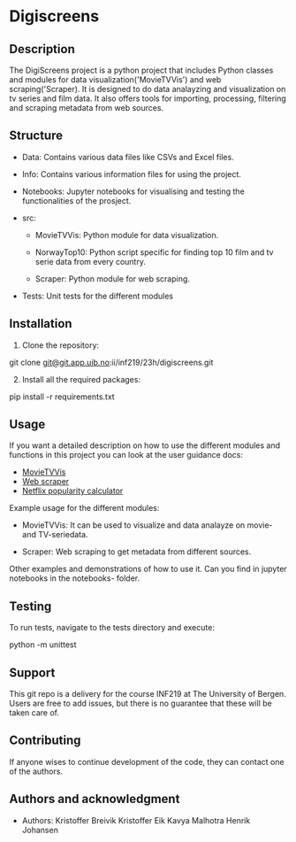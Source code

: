 # Digiscreens

## Description
The DigiScreens project is a python project that includes Python classes and modules for data visualization('MovieTVVis') and web scraping('Scraper). It is designed to do data analayzing and visualization on tv series and film data. It also offers tools for importing, processing, filtering and scraping metadata from web sources.

## Structure
* Data: Contains various data files like CSVs and Excel files.

* Info: Contains various information files for using the project.

* Notebooks: Jupyter notebooks for visualising and testing the functionalities of the prosject.

* src:
    * MovieTVVis: Python module for data visualization.
    
    * NorwayTop10: Python script specific for finding top 10 film and tv serie data from every country.

    * Scraper: Python module for web scraping.

* Tests: Unit tests for the different modules

## Installation
1. Clone the repository:

git clone git@git.app.uib.no:ii/inf219/23h/digiscreens.git

2. Install all the required packages:

pip install -r requirements.txt

## Usage

If you want a detailed description on how to use the different modules and functions in this project you can look at the user guidance docs:

* [MovieTVVis](info/Userguidance_MovieTVVis.md)
* [Web scraper](info/user_manual_scraper.md)
* [Netflix popularity calculator](info/user_manual_netflix.md)


Example usage for the different modules:

* MovieTVVis: It can be used to visualize and data analayze on movie- and TV-seriedata.

* Scraper: Web scraping to get metadata from different sources.

Other examples and demonstrations of how to use it. Can you find in jupyter notebooks in the notebooks- folder.

## Testing 
To run tests, navigate to the tests directory and execute:

python -m unittest

## Support
This git repo is a delivery for the course INF219 at The University of Bergen. Users are free to add issues, but there is no guarantee that these will be taken care of. 

## Contributing
If anyone wises to continue development of the code, they can contact one of the authors.

## Authors and acknowledgment
* Authors:
Kristoffer Breivik
Kristoffer Eik
Kavya Malhotra 
Henrik Johansen
